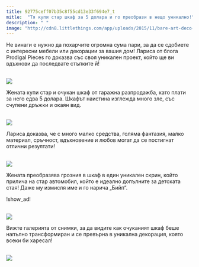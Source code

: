 ```yaml
---
title: 92775ceff07b35c8f55cd13e33f694e7_t
mitle:  "Тя купи стар шкаф за 5 долара и го преобрази в нещо уникално!"
description: " "
image: "http://cdn8.littlethings.com/app/uploads/2015/11/bare-art-deco-drawers-e1438942393861.jpg"
---
```


<p>   </p><p>Не винаги е нужно да похарчите огромна сума пари, за да се сдобиете с интересни мебели или декорации за вашия дом! Лариса от блога Prodigal Pieces го доказва със своя уникален проект, който ще ви вдъхнови да последвате стъпките й!</p> <p> <br/><img src="http://cdn8.littlethings.com/app/uploads/2015/11/bare-art-deco-drawers-e1438942393861.jpg"/><br/></p> <p>Жената купи стар и очукан шкаф от гаражна разпродажба, като плати за него едва 5 долара. Шкафът наистина изглежда много зле, със счупени дръжки и окаян вид. </p> <p> <br/><img src="http://cdn6.littlethings.com/app/uploads/2015/11/tall-boy-art-deco-e1438942580137.jpg"/><br/></p> <p>Лариса доказва, че с много малко средства, голяма фантазия, малко материал, сръчност, вдъхновение и любов могат да се постигнат отлични резултати! </p><p> <br/><img src="http://cdn9.littlethings.com/app/uploads/2015/11/tracing-volkswagen-bus-e1438943105433.jpg"/><br/></p><p></p>    <div id="SC_TBlock_456377" class="SC_TBlock"> </div><p></p><p></p> <p>Жената преобразява грозния в шкаф в един уникален скрин, който прилича на стар автомобил, който е идеално допълните за детската стая! Даже му измисля име и го нарича „Бийп“.</p> <p> !show_ad!</p> <p> <br/><img src="http://cdn9.littlethings.com/app/uploads/2015/11/volkswagen-dresser-e1438913024743.jpg"/><br/></p> <p>Вижте галерията от снимки, за да видите как очуканият шкаф беше напълно трансформиран и се превърна в уникална декорация, която всеки би харесал!</p> <p> <br/><img src="http://cdn8.littlethings.com/app/uploads/2015/11/beep-vw-bus-dresser-e1440672365139.jpg"/><br/></p>  <p>    </p><div id="SC_TBlock_456377" class="SC_TBlock"> </div><p></p>             <i></i><i></i>        